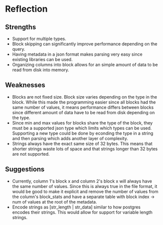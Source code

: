 # Reflection
## Strengths
- Support for multiple types.
- Block skipping can significantly improve performance depending on the query.
- Having metadata in a json format makes parsing very easy since existing libraries can be used. 
- Organizing columns into block allows for an simple amount of data to be read from disk into memory.

## Weaknesses
- Blocks are not fixed size. Block size varies depending on the type in the block. While this made the programming easier since all blocks had the same number of values, it means performance differs between blocks since different amount of data have to be read from disk depending on the type. 
- Since min and max values for blocks share the type of the block, they must be a supported json type which limits which types can be used. Supporting a new type could be done by econding the type in a string and then parsing which adds another layer of complexity.
- Strings always have the exact same size of 32 bytes. This means that shorter strings waste lots of space and that strings longer than 32 bytes are not supported. 
## Suggestions
- Currently, column 1's block x and column 2's block x will always have the same number of values. Since this is always true in the file format, it would be good to make it explicit and remove the number of values from the column's block_stats and have a separate table with block index -> num of values at the root of the metadata.
- Encode strings as [str_length | str_data] similar to how postgres encodes their strings. This would allow for support for variable length strings. 